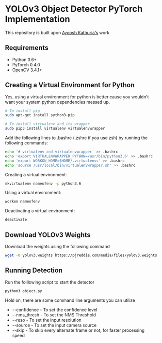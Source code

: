 # YOLOv3 Object Detector PyTorch Implementation

This repository is built upon [Ayoosh Kathuria's](https://github.com/ayooshkathuria) work.

## Requirements

* Python 3.6+
* PyTorch 0.4.0
* OpenCV 3.4.1+

## Creating a Virtual Environment for Python

Yes, using a virtual environment for python is better cause you wouldn't want your system python dependencies messed up.

```sh
# To install pip
sudo apt-get install python3-pip

# To install virtualenv and its wrapper
sudo pip3 install virtualenv virtualenvwrapper
```

Add the following lines to .bashrc (.zshrc if you use zsh) by running the following commands:

```sh
echo '# virtualenv and virtualenvwrapper' >> .bashrc
echo 'export VIRTUALENVWRAPPER_PYTHON=/usr/bin/python3.6' >> .bashrc
echo 'export WORKON_HOME=$HOME/.virtualenvs' >> .bashrc
echo 'source /usr/local/bin/virtualenvwrapper.sh' >> .bashrc
```

Creating a virtual environment:
```sh
mkvirtualenv nameofenv -p python3.6
```
Using a virtual environment:
```sh
workon nameofenv
```
Deactivating a virtual environment:
```sh
deactivate
```
## Download YOLOv3 Weights

Download the weights using the following command
```sh
wget -O yolov3.weights https://pjreddie.com/media/files/yolov3.weights
```
## Running Detection

Run the folllowing script to start the detector
```sh
python3 object.py
```

Hold on, there are some command line arguments you can utilize
* --confidence - To set the confidence level
* --nms_thresh - To set the NMS Threshold
* --reso - To set the input resolution
* --source - To set the input camera source
* --skip - To skip every alternate frame or not, for faster processing speed
